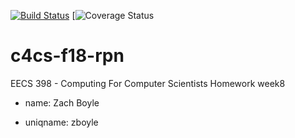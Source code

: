 [![Build Status](https://travis-ci.org/zaboyle/c4cs-f18-rpn.svg?branch=master)](https://travis-ci.org/zaboyle/c4cs-f18-rpn) [![![Coverage Status](https://coveralls.io/repos/github/zaboyle/c4cs-2.github.io/badge.svg?branch=master)](https://coveralls.io/github/zaboyle/c4cs-2.github.io?branch=master)
# c4cs-f18-rpn
EECS 398 - Computing For Computer Scientists Homework week8

* name: Zach Boyle

* uniqname: zboyle
